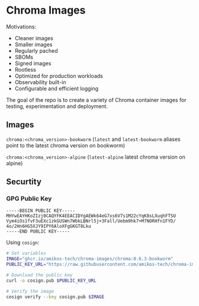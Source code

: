 # Chroma Images

Motivations:

-  Cleaner images
-  Smaller images
-  Regularly pached
-  SBOMs
-  Signed images
-  Rootless
-  Optimized for production workloads
-  Observability built-in
-  Configurable and efficient logging

The goal of the repo is to create a variety of Chroma container images for testing, experimentation and deployment.

## Images

`chroma:<chroma_version>-bookworm` (`latest` and `latest-bookworm` aliases point to the latest chroma version on bookworm)

`chroma:<chroma_version>-alpine` (`latest-alpine` latest chroma version on alpine)


## Securtity

### GPG Public Key

```
-----BEGIN PUBLIC KEY-----
MHYwEAYHKoZIzj0CAQYFK4EEACIDYgAEWk64eG7xs6V7s1M22cYqK8sLXuqhFTSU
Vym4iOs1fvF3uEXc1zkGUSWn7WbkLBNrl5j+3Fall/Uebm9hk7+M7NORHfn1FYD/
4o/2Hn6HG5XJY9IPY6AloXFgGKGT8Lku
-----END PUBLIC KEY-----
```

Using `cosign`:

```bash
# Set variables
IMAGE="ghcr.io/amikos-tech/chroma-images/chroma:0.6.3-bookworm"
PUBLIC_KEY_URL="https://raw.githubusercontent.com/amikos-tech/chroma-images/main/cosign.pub"

# Download the public key
curl -o cosign.pub $PUBLIC_KEY_URL

# Verify the image
cosign verify --key cosign.pub $IMAGE
```

